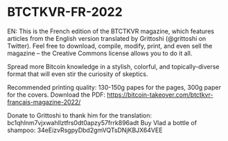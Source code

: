 # BTCTKVR-FR-2022
EN: This is the French edition of the BTCTKVR magazine, which features articles from the English version translated by Grittoshi (@grittoshi on Twitter). Feel free to download, compile, modify, print, and even sell the magazine – the Creative Commons license allows you to do it all. 

Spread more Bitcoin knowledge in a stylish, colorful, and topically-diverse format that will even stir the curiosity of skeptics. 

Recommended printing quality: 130-150g papes for the pages, 300g paper for the covers.
Download the PDF: https://bitcoin-takeover.com/btctkvr-francais-magazine-2022/

Donate to Grittoshi to thank him for the translation: bc1qhlnm7vjxwahllztfrs0dt0apzy57frrk896adt
Buy Vlad a bottle of shampoo: 34eEizvRsgpyDbd2gmVQTsDNjKBJX64VEE
